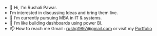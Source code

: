 - 👋 Hi, I’m Rushali Pawar.
-  I’m interested in discussing Ideas and bring them live.
- 🌱 I’m currently pursuing MBA in IT & systems.
- 💞 I’m like building dashboards using power BI.
- 📫 How to reach me Gmail : rushp1997@gmail.com or visit my [Portfolio](https://irushalipawar.github.io/)
